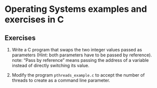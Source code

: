 # Operating Systems examples and exercises in C

## Exercises

1. Write a C program that swaps the two integer values passed as parameters (Hint: both parameters have to be passed by reference).
   note: “Pass by reference” means passing the address of a variable instead of directly switching its value.

3. Modify the program ``pthreads_example.c`` to accept the number of threads to create as a command line parameter.

